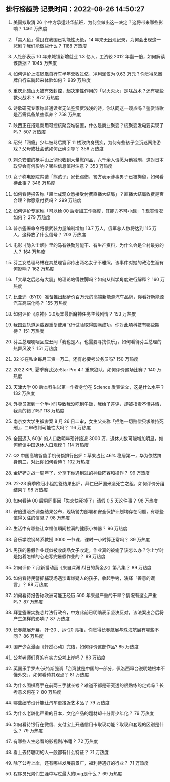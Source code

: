 
## 排行榜趋势 记录时间：2022-08-26 14:50:27
  
  1. 美国拟取消 26 个中方承运赴华航班，为何会做出这一决定？这将带来哪些影响？ 1461 万热度
    
  2. 「美人鱼」儒艮在我国已功能性灭绝，14 年来无出现记录，为何会出现这一悲剧？我们能做些什么？ 1188 万热度
    
  3. 人社部表示 10 年来城镇新增就业 1.3 亿人，工资较 2012 年翻一倍，如何解读该数据？ 1045 万热度
    
  4. 如何评价上海凤凰自行车半年营收过亿，净利润仅为 9.63 万元？你觉得凤凰牌自行车骑起来体验如何？ 989 万热度
    
  5. 重庆北碚山火被有效封控，起决定性作用的「以火灭火」是啥战术？还有哪些救火战术？ 872 万热度
    
  6. 诗歌研究专家称普通读者无法鉴赏贾浅浅的诗，你认同这一观点吗？鉴赏诗歌是否需具备某些素养？ 758 万热度
    
  7. 陕西正在搭建商用可控核聚变堆装置，什么是商业聚变？核聚变发电要实现了吗？ 507 万热度
    
  8. 绍兴「网瘾」少年被骂后跳下 11 楼致终身残疾，为何有些孩子会沉迷网络游戏？父母或社会该如何正确引导？ 356 万热度
    
  9. 刺杀安倍的枪手山上彻也收到大量慰问品，六千余人请愿为他减刑，这对日本政界会有何影响？哪些信息值得注意？ 353 万热度
    
  10. 女子称电影院内遭「熊孩子」家长踢伤，警方表示涉事男子已被拘留，如何看待此事？ 346 万热度
    
  11. 如何看待报告称「超七成观众愿接受付费直播大结局」？直播大结局收费是否合理？你愿意付费吗？ 299 万热度
    
  12. 如何评价专家称「可以给 00 后增加工作强度，其能力不可小觑」？现实情况如何？ 279 万热度
    
  13. 普京签署命令将俄武装力量编制增加 13.7 万人，俄军总人数将达到 115 万人，这释放了什么信号？ 203 万热度
    
  14. 电影《隐入尘烟》里的马有铁勤劳能干、有生产资料，为什么会是全村最穷的人？ 164 万热度
    
  15. 芬兰女总理马林在其总理官邸传出两名女子不雅照，该事件对她的政治生涯有何影响？ 162 万热度
    
  16. 「大旱之后必有大震」的理论站得住脚吗？如何从科学角度进行解释？ 160 万热度
    
  17. 比亚迪（BYD）准备推出起步价百万元的高端新能源汽车品牌，你看好新能源汽车高端化吗？ 155 万热度
    
  18. 如何评价《原神》3.0版本最新魔神任务主线剧情？ 153 万热度
    
  19. 我国亚轨道运载器重复使用飞行试验取得圆满成功，你对此项科技有哪些期待？ 151 万热度
    
  20. 芬兰总理哽咽回应丑闻「我也是人，也需要寻找快乐」，如何看待芬兰总理的热舞风波？ 151 万热度
    
  21. 32 岁在私企每月工资一万二，还有必要考公务员吗? 150 万热度
    
  22. 2022 KPL 夏季赛武汉eStar Pro 4:1 重庆狼队，如何评价这场比赛？ 140 万热度
    
  23. 天津大学 00 后本科生以第一作者身份在 Science 发表论文，这是什么水平？ 132 万热度
    
  24. 外卖员迟到一个半小时导致我没吃到午饭，我给了差评，却被指责不懂共情，我真的错了吗? 118 万热度
    
  25. 南京女大学生被害案 8 月 26 日二审，女生父亲称「拒绝一切赔偿只求维持死刑」，二审改判可能性大吗？ 116 万热度
    
  26. 全国迈入 60岁 的人口数明年预计接近 3000 万，退休人数可能增加明显，如何解读中国退休人口规模？ 114 万热度
    
  27. Q2 中国高端智能手机份额排行出炉：苹果占比 46% 稳居第一，华为依然跻身前三，对此你如何看待？ 102 万热度
    
  28. 金铲铲之战一周年了，分享下你遇到过的神级阵容和操作？ 99 万热度
    
  29. 22-23 赛季欧冠小组抽签结果出炉，拜仁巴萨国米造死亡之组，如何评价分组结果？ 98 万热度
    
  30. 如何看待 00 后男同事因「失恋快死掉了」请假 0.5 天这件事？ 98 万热度
    
  31. 安倍遭暗杀调查结果公布，现场警力部署和安全保护计划均存在问题，有哪些值得关注的信息？ 98 万热度
    
  32. 生活中有哪些让幸福值瞬间拉满的健康小神器？ 96 万热度
    
  33. 音乐学院钢琴系教授 3000 一节课，课时一小时算正常吗？ 89 万热度
    
  34. 男孩的暑假作业疑似被收废品女子收走，作业真的被偷了该怎么办？你上学时是抱着怎样的心态写完暑假作业的？ 89 万热度
    
  35. 如何评价 7 月新番动画《来自深渊 烈日的黄金乡》第八集？ 89 万热度
    
  36. 如何看待民警抓捕现场遇涉毒嫌疑人的孩子，收起手铐，演绎「善意的谎言」？ 88 万热度
    
  37. 如何看待报告称欧洲可能正经历 500 年来最严重的干旱？情况有这么严重吗？ 87 万热度
    
  38. 拜登签署实施芯片法行政令，中方此前已明确表示坚决反对，该法案出台后将产生怎样的影响？ 87 万热度
    
  39. 长春航展开幕，歼-20 、运-20 亮相，你觉得长春航展与珠海航展有哪些不同？ 86 万热度
    
  40. 国产少女漫画《怦然心动》完结，如何评价这部作品? 85 万热度
    
  41. 公考老师们真的有实力公考上岸吗？ 83 万热度
    
  42. 英国乐手罗杰·沃特斯强调「台湾就是中国的一部分，佩洛西窜台说明她根本不懂外交」，如何看待其观点？ 81 万热度
    
  43. 为什么围棋高手在前两三手就长考？难道不都是研究透的很熟练的定式吗？长考意义何在？ 80 万热度
    
  44. 哪些细节设计能让汽车更接近艺术品？ 79 万热度
    
  45. 为什么老龄化严重的日本，文化产品的题材却十分青少年化？ 79 万热度
    
  46. 如何看待银行在微信、支付宝上开通信用卡取现功能？取现和套现的区别是什么？ 79 万热度
    
  47. 有哪些人生必看的影视剧/书籍？ 72 万热度
    
  48. 看上去特聪明的人一般都有什么特征？ 71 万热度
    
  49. 除了公考上岸，还有哪些发展前景广，福利待遇好的行业？ 71 万热度
    
  50. 程序员兄弟们生涯中写过最大的bug是什么？ 69 万热度
    